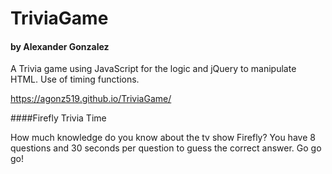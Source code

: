 # TriviaGame
#### by Alexander Gonzalez

A Trivia game using JavaScript for the logic and jQuery to manipulate HTML. Use of timing functions. 

https://agonz519.github.io/TriviaGame/

####Firefly Trivia Time

How much knowledge do you know about the tv show Firefly? You have 8 questions and 30 seconds per question to guess the correct answer. Go go go!